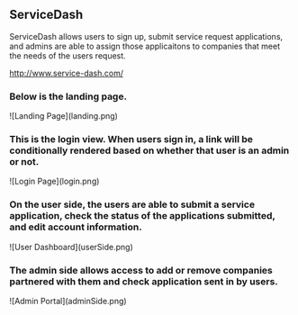<h2>ServiceDash</h2>

ServiceDash allows users to sign up, submit service request applications, and admins are able to assign those applicaitons to companies that meet the needs of the users request.

http://www.service-dash.com/

<h3>Below is the landing page.</h3>
![Landing Page](landing.png)

<h3>This is the login view. When users sign in, a link will be conditionally rendered based on whether that user is an admin or not.</h3>
![Login Page](login.png)

<h3>On the user side, the users are able to submit a service application, check the status of the applications submitted, and edit account information.</h3>
![User Dashboard](userSide.png)

<h3>The admin side allows access to add or remove companies partnered with them and check application sent in by users.</h3>
![Admin Portal](adminSide.png)